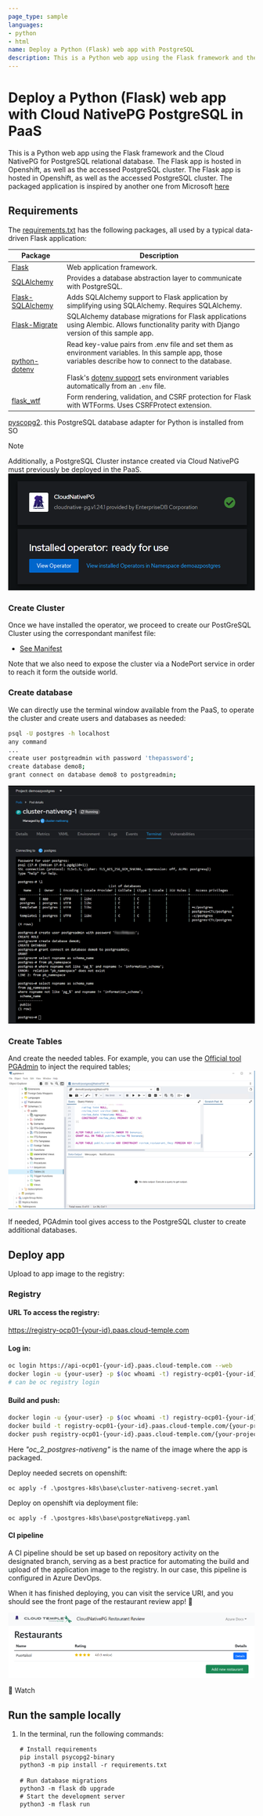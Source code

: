 ```yaml
---
page_type: sample
languages:
- python
- html
name: Deploy a Python (Flask) web app with PostgreSQL
description: This is a Python web app using the Flask framework and the Cloud NativePG for PostgreSQL inside PaaS. 
---
```


# Deploy a Python (Flask) web app with  Cloud NativePG PostgreSQL in PaaS

This is a Python web app using the Flask framework and the Cloud NativePG for PostgreSQL relational database. The Flask app is hosted in Openshift, as well as the accessed PostgreSQL cluster. The Flask app is hosted in Openshift, as well as the accessed PostgreSQL cluster. The packaged application is inspired by another one from Microsoft [here](https://learn.microsoft.com/en-us/samples/azure-samples/msdocs-flask-postgresql-sample-app/msdocs-flask-postgresql-sample-app/)



## Requirements

The [requirements.txt](./app/requirements.txt) has the following packages, all used by a typical data-driven Flask application:

| Package | Description |
| ------- | ----------- |
| [Flask](https://pypi.org/project/Flask/) | Web application framework. |
| [SQLAlchemy](https://pypi.org/project/SQLAlchemy/) | Provides a database abstraction layer to communicate with PostgreSQL. |
| [Flask-SQLAlchemy](https://pypi.org/project/Flask-SQLAlchemy/) | Adds SQLAlchemy support to Flask application by simplifying using SQLAlchemy. Requires SQLAlchemy. |
| [Flask-Migrate](https://pypi.org/project/Flask-Migrate/) | SQLAlchemy database migrations for Flask applications using Alembic. Allows functionality parity with Django version of this sample app.|
| [python-dotenv](https://pypi.org/project/python-dotenv/) | Read key-value pairs from .env file and set them as environment variables. In this sample app, those variables describe how to connect to the database. <br><br> Flask's [dotenv support](https://flask.palletsprojects.com/en/2.1.x/cli/#environment-variables-from-dotenv) sets environment variables automatically from an `.env` file. |
| [flask_wtf](https://pypi.org/project/Flask-WTF/) | Form rendering, validation, and CSRF protection for Flask with WTForms. Uses CSRFProtect extension. |

[pyscopg2](https://pypi.org/project/psycopg2/). this PostgreSQL database adapter for Python is installed from SO

> [!NOTE]  
>  Additionally, a PostgreSQL Cluster instance created via Cloud NativePG must previously be deployed in the PaaS. 
> ![operator](Operator·CloudNativePG.png)


### Create Cluster
Once we have installed the operator, we proceed to create our PostGreSQL Cluster using the correspondant manifest file: 
* [See Manifest](postgres-k8s-nativepg/base/cluster-nativeng.yaml)

Note that we also need to expose the cluster via a NodePort service in order to reach it form the outside world.


### Create database
We can directly use the terminal window available from the PaaS, to operate the cluster and create users and databases as needed:
```bash
psql -U postgres -h localhost
any command
...
create user postgreadmin with password 'thepassword';
create database demo8;
grant connect on database demo8 to postgreadmin;
```
![Creating db and users](cluster-nativeng-1_Terminal.png)

### Create Tables
And create the needed tables.
For example, you can use the [Official tool PGAdmin](https://www.pgadmin.org/download/) to inject the required tables;
![Creating Tables](NativePG_Tables.png)

If needed, PGAdmin tool gives access to the PostgreSQL cluster to create additional databases.

## Deploy app
Upload to app image to the registry:
### Registry
#### URL To access the registry:
[https://registry-ocp01-{your-id}.paas.cloud-temple.com](https://registry-ocp01-{your-id}.paas.cloud-temple.com)
#### Log in:
```bash
oc login https://api-ocp01-{your-id}.paas.cloud-temple.com --web
docker login -u {your-user} -p $(oc whoami -t) registry-ocp01-{your-id}.paas.cloud-temple.com
# can be oc registry login
```
#### Build and push:
```bash
docker login -u {your-user} -p $(oc whoami -t) registry-ocp01-{your-id}.paas.cloud-temple.com
docker build -t registry-ocp01-{your-id}.paas.cloud-temple.com/{your-project}/oc_2_postgres-nativeng:latest .
docker push registry-ocp01-{your-id}.paas.cloud-temple.com/{your-project}/oc_2_postgres-nativeng:latest 
```
Here _"oc_2_postgres-nativeng"_ is the name of the image where the app is packaged.

Deploy needed secrets on openshift:
```shell
oc apply -f .\postgres-k8s\base\cluster-nativeng-secret.yaml
```
Deploy on openshift via deployment file:

```shell
oc apply -f .\postgres-k8s\base\postgreNativepg.yaml
```
#### CI pipeline
A CI pipeline should be set up based on repository activity on the designated branch, serving as a best practice for automating the build and upload of the application image to the registry. In our case, this pipeline is configured in Azure DevOps.

When it has finished deploying, you can visit the service URI, and you should see the front page of the restaurant review app! 🎉 

![Screenshot of Flask restaurants website](screenshot_website.png)

🎥 Watch
## Run the sample locally

1. In the terminal, run the following commands:

    ```shell
    # Install requirements
    pip install psycopg2-binary
    python3 -m pip install -r requirements.txt
    
    # Run database migrations
    python3 -m flask db upgrade
    # Start the development server
    python3 -m flask run
    ```
